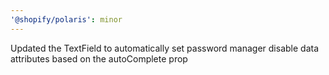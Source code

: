 ```yaml
---
'@shopify/polaris': minor
---
```


Updated the TextField to automatically set password manager disable data attributes based on the autoComplete prop

